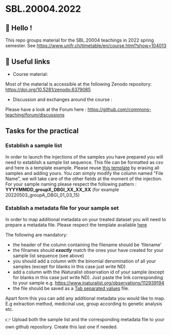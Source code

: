 # SBL.20004.2022



## 👋 Hello !

This repo groups material for the SBL.20004 teachings in 2022 spring semester. See https://www.unifr.ch/timetable/en/course.html?show=104013

## 🔗 Useful links

- Course material:

Most of the material is accessible at the following Zenodo repository: https://doi.org/10.5281/zenodo.6379085

- Discussion and exchanges around the course :

Please have a look at the Forum here : https://github.com/commons-teaching/forum/discussions

## Tasks for the practical 

### Establish a sample list 

In order to launch the injections of the samples you have prepared you will need to establish a sample list sequence. This file can be formatted as csv and here is a template example. 
Please reuse [this template](https://github.com/commons-teaching/SBL.20004.2022/blob/main/sequence_template.csv) by erasing all samples and adding yours. You can simply modify the column named "File Name", we will take care of the other fields at the moment of the injection.
For your sample naming please respect the following pattern :
**YYYYMMDD_groupX_DBGI_XX_XX_XX** (for example 20220503_groupA_DBGI_01_03_15)

### Establish a metadata file for your sample set

In order to map additional metadata on your treated dataset you will need to prepare a metadata file. 
Please respect the template available [here](
https://github.com/commons-teaching/SBL.20004.2022/blob/main/metadata_template.txt) 

The following are mandatory:

- the header of the column containing the filename should be 'filename'
- the filnames should _**exactly**_ match the ones your have created for your sample list sequence (see above)
- you should add a column with the binomial denomination of all your samples (except for blanks in this case just write ND)
- add a column with the iNaturalist observation id of your sample (except for blanks in this case just write ND). Just paste the link corresponding to your sample e.g. https://www.inaturalist.org/observations/112939194
- the file should be saved as a [Tab separated values](https://en.wikipedia.org/wiki/Tab-separated_values) file. 

Apart form this you can add any additional metadata you would like to map. E.g extraction method, medicinal use, group according to genetic analysis etc.


👉 Upload both the sample list and the corresponding metadata file to your own github repository. Create this last one if needed.
